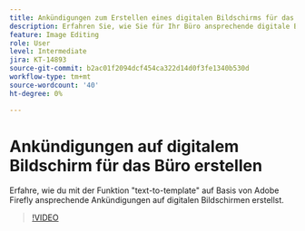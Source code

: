 ```yaml
---
title: Ankündigungen zum Erstellen eines digitalen Bildschirms für das Büro
description: Erfahren Sie, wie Sie für Ihr Büro ansprechende digitale Bildschirmankündigungen erstellen
feature: Image Editing
role: User
level: Intermediate
jira: KT-14893
source-git-commit: b2ac01f2094dcf454ca322d14d0f3fe1340b530d
workflow-type: tm+mt
source-wordcount: '40'
ht-degree: 0%

---
```


# Ankündigungen auf digitalem Bildschirm für das Büro erstellen

Erfahre, wie du mit der Funktion &quot;text-to-template&quot; auf Basis von Adobe Firefly ansprechende Ankündigungen auf digitalen Bildschirmen erstellst.

>[!VIDEO](https://video.tv.adobe.com/v/3427119?quality=12&learn=on&hidetitle=true)
